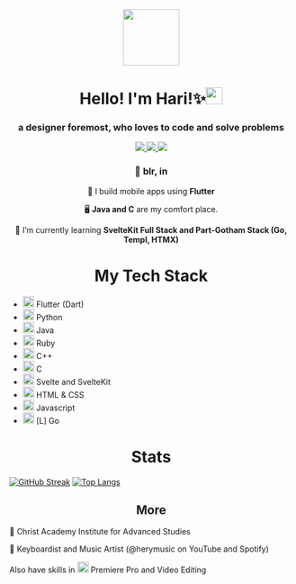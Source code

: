 <div id="header" align="center">
  <img src="https://media.giphy.com/media/v1.Y2lkPTc5MGI3NjExbzJnYXY3ajNwMzBpenZmbWtteWJ3N2tuMzE3Y2phNWJ1YXdiNDlrMCZlcD12MV9pbnRlcm5hbF9naWZfYnlfaWQmY3Q9Zw/bGgsc5mWoryfgKBx1u/giphy.gif" width="100"></div></img>
</div>
<h1 align="center">Hello! I'm Hari!✨<img src="https://media.giphy.com/media/hvRJCLFzcasrR4ia7z/giphy.gif" width="30px"/>
<h3 align="center">a designer foremost, who loves to code and solve problems</h3>

<div align="center">
  <a href="https://linktr.ee/itwritshery">
    <img src="https://img.shields.io/badge/Linktree-green?logo=linktree&logoColor=white&style=for-the-badge">
  </a>
  <a href="https://www.linkedin.com/in/hari-prasad-43285a24a/">
    <img src="https://img.shields.io/badge/Linkedin-blue?logo=linkedin&logoColor=white&style=for-the-badge">
  </a>
  <a href="mailto:haririo321@gmail.com">
    <img src="https://img.shields.io/badge/mail-red?logo=gmail&logoColor=white&style=for-the-badge">
  </a>
</div>
<h3 align="center">📍 blr, in</h3>
<div align="center">
    <p>📱 I build mobile apps using <b>Flutter</b></p>
    <p>🖥️ <b>Java and C</b> are my comfort place.</p>
    <p>🌱 I’m currently learning <b>SvelteKit Full Stack and Part-Gotham Stack (Go, Templ, HTMX)</b></p>
  </div>
<h1 align="center">My Tech Stack</h1>

- <img src="https://cdn.jsdelivr.net/gh/devicons/devicon/icons/flutter/flutter-original.svg" width="20px"/> Flutter (Dart)
- <img src="https://cdn.jsdelivr.net/gh/devicons/devicon/icons/python/python-original.svg" width="20px"/> Python
- <img src="https://cdn.jsdelivr.net/gh/devicons/devicon/icons/java/java-original.svg" width="20px"/> Java
- <img src="https://cdn.jsdelivr.net/gh/devicons/devicon/icons/ruby/ruby-original.svg" width="20px"/> Ruby
- <img src="https://cdn.jsdelivr.net/gh/devicons/devicon/icons/cplusplus/cplusplus-original.svg" width="20px"/> C++
- <img src="https://cdn.jsdelivr.net/gh/devicons/devicon/icons/c/c-original.svg" width="20px"/> C
- <img src="https://cdn.jsdelivr.net/gh/devicons/devicon/icons/svelte/svelte-original.svg" width="20px"/> Svelte and SvelteKit
- <img src="https://cdn.jsdelivr.net/gh/devicons/devicon/icons/html5/html5-original.svg" width="20px"/> HTML & CSS
- <img src="https://cdn.jsdelivr.net/gh/devicons/devicon/icons/javascript/javascript-original.svg" width="20px"/> Javascript
- <img src="https://cdn.jsdelivr.net/gh/devicons/devicon/icons/go/go-original-wordmark.svg" width="20px"/> [L] Go

<h1 align="center">Stats</h2>

<div style="display=flex; flex-direction=row; gap=20px;">
  
[![GitHub Streak](http://github-readme-streak-stats.herokuapp.com?user=itcodehery&theme=onedark&background=000000)](https://git.io/streak-stats)
[![Top Langs](https://github-readme-stats.vercel.app/api/top-langs/?username=itcodehery&layout=donut&theme=onedark&background=000000&hide=python,shaderlab,cmake,cython,C++)](https://github.com/anuraghazra/github-readme-stats)

</div>

<h2 align="center">More</h2>
<p>📖 Christ Academy Institute for Advanced Studies</p>
<p>🎹 Keyboardist and Music Artist (@herymusic on YouTube and Spotify)</p>
<p>Also have skills in <img src="https://cdn.jsdelivr.net/gh/devicons/devicon/icons/premierepro/premierepro-original.svg" width="20px" /> Premiere Pro and Video Editing</p>
